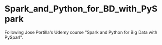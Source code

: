# Spark_and_Python_for_BD_with_PySpark
Following Jose Portilla's Udemy course "Spark and Python for Big Data with PySparl". 
